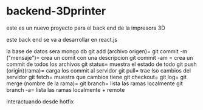 # backend-3Dprinter

este es un nuevo proyecto para el back end de la impresora 3D

este back end se va a desarrollar en react.js


la base de datos sera mongo db
git add (archivo origen)= 
git commit -m ("mensaje")= crea un comit con una descripcion
git commit -am = crea un commit de todos los archivos
git status= muestra el estado de todo
git push (origin)(rama)= carga los commit al servidor
git pull=  trae lso cambios del servidor
git fetch= muestra que cambios tiene
git checkout=
git log=
git merge (nombre de la rama)=
git branch= lista las ramas localmente
git branch -a= lista las ramas localmente + remote


interactuando desde hotfix
